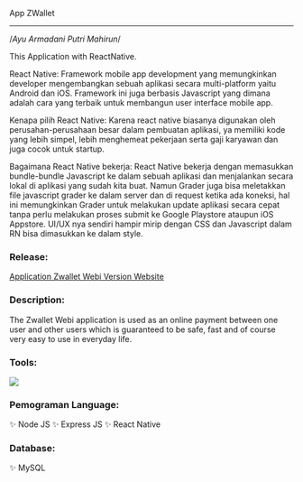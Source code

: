 App ZWallet
______________

/*Ayu Armadani Putri Mahirun*/

This Application with ReactNative.

React Native: Framework mobile app development yang memungkinkan developer mengembangkan sebuah aplikasi secara multi-platform yaitu Android dan iOS. 
              Framework ini juga berbasis Javascript yang dimana adalah cara yang terbaik untuk membangun user interface mobile app.
              
Kenapa pilih React Native: Karena react native biasanya digunakan oleh perusahan-perusahaan besar dalam pembuatan aplikasi, ya memiliki kode yang lebih simpel, 
                           lebih menghemeat pekerjaan serta gaji karyawan dan juga cocok untuk startup.
                           
Bagaimana React Native bekerja: React Native bekerja dengan memasukkan bundle-bundle Javascript ke dalam sebuah aplikasi dan menjalankan secara lokal di aplikasi yang sudah kita 
                                buat. Namun Grader juga bisa meletakkan file javascript grader ke dalam server dan di request ketika ada koneksi, 
                                hal ini memungkinkan Grader untuk melakukan update aplikasi secara cepat tanpa perlu melakukan proses submit 
                                ke Google Playstore ataupun iOS Appstore. UI/UX nya sendiri hampir mirip dengan CSS dan Javascript dalam RN bisa dimasukkan ke dalam style.
                                
                                
### Release:
[Application Zwallet Webi Version Website](https://bit.ly/zwalletbi)

### Description:
The Zwallet Webi application is used as an online payment between one user and other users which is guaranteed to be safe, fast and of course very easy to use in everyday life.

### Tools:
<img src="https://camo.githubusercontent.com/843045709ac42b1dc5098443b2c95c78206d6eeda2ef8e1e0630756b061f6b8e/68747470733a2f2f696d672e736869656c64732e696f2f62616467652f54657874253230456469746f722d56697375616c25323053747564696f253230436f64652d626c75653f266c6f676f3d76697375616c25323073747564696f253230636f6465266c6f676f436f6c6f723d626c7565">

### Pemograman Language:
✨ Node JS
✨ Express JS
✨ React Native

### Database:
✨ MySQL

                                
